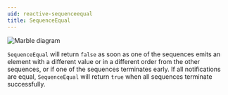 ```yaml
---
uid: reactive-sequenceequal
title: SequenceEqual
---
```


![Marble diagram](~/images/reactive-sequenceequal.svg)

`SequenceEqual` will return `false` as soon as one of the sequences emits an element with a different value or in a different order from the other sequences, or if one of the sequences terminates early. If all notifications are equal, `SequenceEqual` will return `true` when all sequences terminate successfully.
